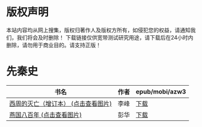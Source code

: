 # 版权声明

本站内容均从网上搜集，版权归著作人及版权方所有，如侵犯您的权益，请通知我们，我们将会及时删除！ 下载链接仅供宽带测试研究用途，请下载后在24小时内删除，请勿用于商业目的。请支持正版！

# 先秦史

| 书名 | 作者 | epub/mobi/azw3 |
| --- | --- | --- |
| [西周的灭亡（增订本） (点击查看图片)](https://www.dushupai.com/attachment/2024/06/09/718b64c664a2dbb4.jpg) | 李峰 | [下载](https://url89.ctfile.com/f/31084289-1356991447-39ed27?p=8866) |
| [燕国八百年 (点击查看图片)](https://www.dushupai.com/attachment/2024/06/06/b7aa63c104898423.jpg) | 彭华 | [下载](https://url89.ctfile.com/f/31084289-1357029868-03d746?p=8866) |
